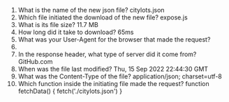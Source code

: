 1. What is the name of the new json file?
citylots.json
2. Which file initiated the download of the new file?
expose.js
3. What is its file size?
11.7 MB
4. How long did it take to download?
65ms
5. What was your User-Agent for the browser that made the request?
6. 
7. In the response header, what type of server did it come from?
GitHub.com
1. When was the file last modified?
Thu, 15 Sep 2022 22:44:30 GMT
1. What was the Content-Type of the file?
application/json; charset=utf-8
1. Which function inside the initiating file made the request?
function fetchData() {
  fetch('./citylots.json')
}